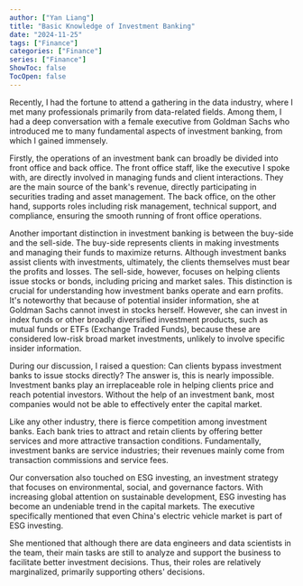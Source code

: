 ```yaml
---
author: ["Yan Liang"]
title: "Basic Knowledge of Investment Banking"
date: "2024-11-25"
tags: ["Finance"]
categories: ["Finance"]
series: ["Finance"]
ShowToc: false
TocOpen: false
---
```


Recently, I had the fortune to attend a gathering in the data industry, where I met many professionals primarily from data-related fields. Among them, I had a deep conversation with a female executive from Goldman Sachs who introduced me to many fundamental aspects of investment banking, from which I gained immensely.

Firstly, the operations of an investment bank can broadly be divided into front office and back office. The front office staff, like the executive I spoke with, are directly involved in managing funds and client interactions. They are the main source of the bank's revenue, directly participating in securities trading and asset management. The back office, on the other hand, supports roles including risk management, technical support, and compliance, ensuring the smooth running of front office operations.

Another important distinction in investment banking is between the buy-side and the sell-side. The buy-side represents clients in making investments and managing their funds to maximize returns. Although investment banks assist clients with investments, ultimately, the clients themselves must bear the profits and losses. The sell-side, however, focuses on helping clients issue stocks or bonds, including pricing and market sales. This distinction is crucial for understanding how investment banks operate and earn profits. It's noteworthy that because of potential insider information, she at Goldman Sachs cannot invest in stocks herself. However, she can invest in index funds or other broadly diversified investment products, such as mutual funds or ETFs (Exchange Traded Funds), because these are considered low-risk broad market investments, unlikely to involve specific insider information.

During our discussion, I raised a question: Can clients bypass investment banks to issue stocks directly? The answer is, this is nearly impossible. Investment banks play an irreplaceable role in helping clients price and reach potential investors. Without the help of an investment bank, most companies would not be able to effectively enter the capital market.

Like any other industry, there is fierce competition among investment banks. Each bank tries to attract and retain clients by offering better services and more attractive transaction conditions. Fundamentally, investment banks are service industries; their revenues mainly come from transaction commissions and service fees.

Our conversation also touched on ESG investing, an investment strategy that focuses on environmental, social, and governance factors. With increasing global attention on sustainable development, ESG investing has become an undeniable trend in the capital markets. The executive specifically mentioned that even China's electric vehicle market is part of ESG investing.

She mentioned that although there are data engineers and data scientists in the team, their main tasks are still to analyze and support the business to facilitate better investment decisions. Thus, their roles are relatively marginalized, primarily supporting others' decisions.